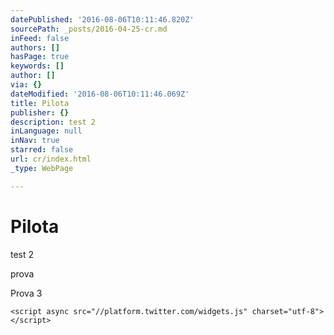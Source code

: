 ```yaml
---
datePublished: '2016-08-06T10:11:46.820Z'
sourcePath: _posts/2016-04-25-cr.md
inFeed: false
authors: []
hasPage: true
keywords: []
author: []
via: {}
dateModified: '2016-08-06T10:11:46.069Z'
title: Pilota
publisher: {}
description: test 2
inLanguage: null
inNav: true
starred: false
url: cr/index.html
_type: WebPage

---
```

# Pilota

test 2

prova

Prova 3

    <script async src="//platform.twitter.com/widgets.js" charset="utf-8"></script>
